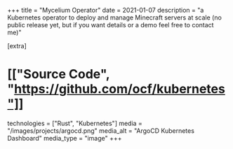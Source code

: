 +++
title = "Mycelium Operator"
date = 2021-01-07
description = "a Kubernetes operator to deploy and manage Minecraft servers at scale (no public release yet, but if you want details or a demo feel free to contact me)"

[extra]
# [["Source Code", "https://github.com/ocf/kubernetes"]]
technologies = ["Rust", "Kubernetes"]
media = "/images/projects/argocd.png"
media_alt = "ArgoCD Kubernetes Dashboard"
media_type = "image"
+++